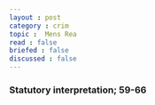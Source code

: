 ```yaml
---
layout : post
category : crim
topic :  Mens Rea
read : false
briefed : false
discussed : false
---
```


### Statutory interpretation; 59-66
